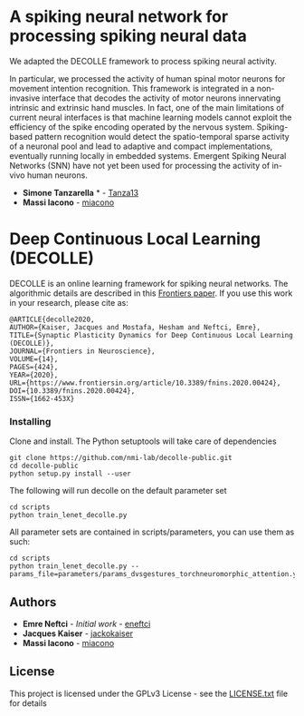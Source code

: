 # A spiking neural network for processing spiking neural data

We adapted the DECOLLE framework to process spiking neural activity.

In particular, we processed the activity of human spinal motor neurons for movement intention recognition. 
This framework is integrated in a non-invasive interface that decodes the activity of motor neurons innervating intrinsic and extrinsic hand muscles. 
In fact, one of the main limitations of current neural interfaces is that machine learning models cannot exploit the efficiency of the spike encoding operated by the nervous system. Spiking-based pattern recognition would detect the spatio-temporal sparse activity of a neuronal pool and lead to adaptive and compact implementations, eventually running locally in embedded systems.
Emergent Spiking Neural Networks (SNN) have not yet been used for processing the activity of in-vivo human neurons.

* **Simone Tanzarella** * - [Tanza13](https://github.com/Tanza13)
* **Massi Iacono** - [miacono](https://github.com/miacono)

# Deep Continuous Local Learning (DECOLLE)

DECOLLE is an online learning framework for spiking neural networks.
The algorithmic details are described in this [Frontiers paper](https://www.frontiersin.org/articles/10.3389/fnins.2020.00424/full).
If you use this work in your research, please cite as:

```
@ARTICLE{decolle2020,
AUTHOR={Kaiser, Jacques and Mostafa, Hesham and Neftci, Emre},
TITLE={Synaptic Plasticity Dynamics for Deep Continuous Local Learning (DECOLLE)},
JOURNAL={Frontiers in Neuroscience},
VOLUME={14},
PAGES={424},
YEAR={2020},
URL={https://www.frontiersin.org/article/10.3389/fnins.2020.00424},
DOI={10.3389/fnins.2020.00424},
ISSN={1662-453X}
```

### Installing
Clone and install. The Python setuptools will take care of dependencies
```
git clone https://github.com/nmi-lab/decolle-public.git
cd decolle-public
python setup.py install --user
```

The following will run decolle on the default parameter set
```
cd scripts
python train_lenet_decolle.py
```

All parameter sets are contained in scripts/parameters, you can use them as such:
```
cd scripts
python train_lenet_decolle.py --params_file=parameters/params_dvsgestures_torchneuromorphic_attention.yml
```

## Authors

* **Emre Neftci** - *Initial work* - [eneftci](https://github.com/eneftci)
* **Jacques Kaiser** - [jackokaiser](https://github.com/jackokaiser)
* **Massi Iacono** - [miacono](https://github.com/miacono)

## License

This project is licensed under the GPLv3 License - see the [LICENSE.txt](LICENSE.txt) file for details
